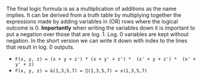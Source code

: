 The final logic formula is as a multiplication of additions as the name implies. It can be derived from a truth table by multiplying together the expressions made by adding variables in (OR) rows where the logical outcome is 0. **Importantly** when writing the variables down it is important to put a negation over those that are log. 1. Log. 0 variables are kept without negation. In the short version we can write it down with index to the lines that result in log. 0 outputs.
- `F(x, y, z) = (x + y + z') * (x + y' + z') *  (x' + y + z') *  (x' + y' + z) `
- `F(x, y, z) = &(1,3,5,7) = ∏(1,3,5,7) = ∧(1,3,5,7)`